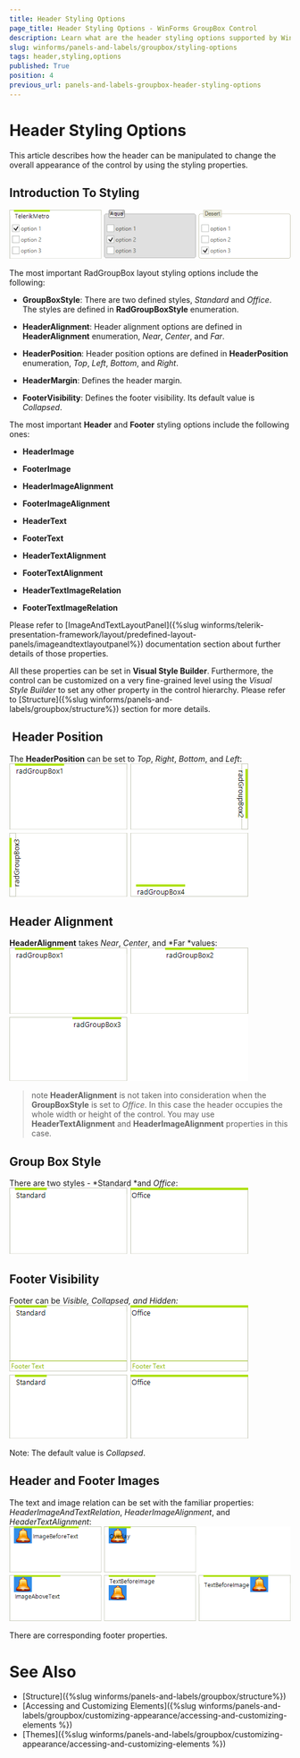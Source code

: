 ```yaml
---
title: Header Styling Options
page_title: Header Styling Options - WinForms GroupBox Control
description: Learn what are the header styling options supported by WinForms GroupBox.
slug: winforms/panels-and-labels/groupbox/styling-options
tags: header,styling,options
published: True
position: 4
previous_url: panels-and-labels-groupbox-header-styling-options
---
```


# Header Styling Options

This article describes how the header can be manipulated to change the overall appearance of the control by using the styling properties.

## Introduction To Styling

![panels-and-labels-groupbox-overview 002](images/panels-and-labels-groupbox-overview002.png)

The most important RadGroupBox layout styling options include the following:

* **GroupBoxStyle**: There are two defined styles, *Standard* and *Office*. The styles are defined in **RadGroupBoxStyle** enumeration.

* **HeaderAlignment**: Header alignment options are defined in **HeaderAlignment** enumeration, *Near*, *Center*, and *Far*.

* **HeaderPosition**: Header position options are defined in **HeaderPosition** enumeration, *Top*, *Left*, *Bottom*, and *Right*.

* **HeaderMargin**: Defines the header margin.

* **FooterVisibility**: Defines the footer visibility. Its default value is *Collapsed*.

The most important **Header** and **Footer** styling options include the following ones:

* **HeaderImage**

* **FooterImage**

* **HeaderImageAlignment**

* **FooterImageAlignment**

* **HeaderText**

* **FooterText**

* **HeaderTextAlignment**

* **FooterTextAlignment**

* **HeaderTextImageRelation**

* **FooterTextImageRelation**

Please refer to [ImageAndTextLayoutPanel]({%slug winforms/telerik-presentation-framework/layout/predefined-layout-panels/imageandtextlayoutpanel%}) documentation section about further details of those properties.

All these properties can be set in **Visual Style Builder**. Furthermore, the control can be customized on a very fine-grained level using the *Visual Style Builder* to set any other property in the control hierarchy. Please refer to [Structure]({%slug winforms/panels-and-labels/groupbox/structure%}) section for more details.

##  Header Position

The **HeaderPosition** can be set to *Top*, *Right*, *Bottom*, and *Left*:<br>![panels-and-labels-groupbox-header-styling-options 001](images/panels-and-labels-groupbox-header-styling-options001.png)

## Header Alignment

**HeaderAlignment** takes *Near*, *Center*, and *Far *values:<br>![panels-and-labels-groupbox-header-styling-options 002](images/panels-and-labels-groupbox-header-styling-options002.png)

>note **HeaderAlignment** is not taken into consideration when the **GroupBoxStyle** is set to *Office*. In this case the header occupies the whole width or height of the control. You may use **HeaderTextAlignment** and **HeaderImageAlignment** properties in this case.
>

## Group Box Style

There are two styles - *Standard *and *Office*:<br>![panels-and-labels-groupbox-header-styling-options 003](images/panels-and-labels-groupbox-header-styling-options003.png)

## Footer Visibility 

Footer can be *Visible, Collapsed, and Hidden:*<br>![panels-and-labels-groupbox-header-styling-options 004](images/panels-and-labels-groupbox-header-styling-options004.png)

Note: The default value is *Collapsed*.

## Header and Footer Images

The text and image relation can be set with the familiar properties: *HeaderImageAndTextRelation*, *HeaderImageAlignment*, and *HeaderTextAlignment*:<br>![panels-and-labels-groupbox-header-styling-options 005](images/panels-and-labels-groupbox-header-styling-options005.png)

There are corresponding footer properties.

# See Also

* [Structure]({%slug winforms/panels-and-labels/groupbox/structure%})
* [Accessing and Customizing Elements]({%slug winforms/panels-and-labels/groupbox/customizing-appearance/accessing-and-customizing-elements %})
* [Themes]({%slug winforms/panels-and-labels/groupbox/customizing-appearance/accessing-and-customizing-elements %})